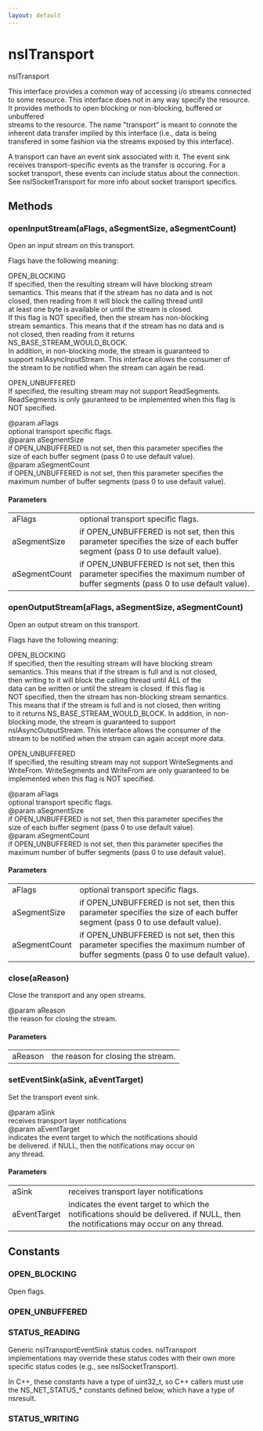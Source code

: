 ```yaml
---
layout: default
---
```


# nsITransport #
  
nsITransport  
  
This interface provides a common way of accessing i/o streams connected  
to some resource.  This interface does not in any way specify the resource.  
It provides methods to open blocking or non-blocking, buffered or unbuffered  
streams to the resource.  The name "transport" is meant to connote the   
inherent data transfer implied by this interface (i.e., data is being  
transfered in some fashion via the streams exposed by this interface).  
  
A transport can have an event sink associated with it.  The event sink   
receives transport-specific events as the transfer is occuring.  For a  
socket transport, these events can include status about the connection.  
See nsISocketTransport for more info about socket transport specifics.  
  

## Methods ##

### openInputStream(aFlags, aSegmentSize, aSegmentCount) ###
  
Open an input stream on this transport.  
  
Flags have the following meaning:  
  
OPEN_BLOCKING  
  If specified, then the resulting stream will have blocking stream  
  semantics.  This means that if the stream has no data and is not  
  closed, then reading from it will block the calling thread until  
  at least one byte is available or until the stream is closed.  
  If this flag is NOT specified, then the stream has non-blocking  
  stream semantics.  This means that if the stream has no data and is  
  not closed, then reading from it returns NS_BASE_STREAM_WOULD_BLOCK.  
  In addition, in non-blocking mode, the stream is guaranteed to   
  support nsIAsyncInputStream.  This interface allows the consumer of  
  the stream to be notified when the stream can again be read.  
  
OPEN_UNBUFFERED  
  If specified, the resulting stream may not support ReadSegments.  
  ReadSegments is only gauranteed to be implemented when this flag is  
  NOT specified.  
  
@param aFlags  
       optional transport specific flags.  
@param aSegmentSize  
       if OPEN_UNBUFFERED is not set, then this parameter specifies the  
       size of each buffer segment (pass 0 to use default value).  
@param aSegmentCount  
       if OPEN_UNBUFFERED is not set, then this parameter specifies the  
       maximum number of buffer segments (pass 0 to use default value).  
  

#### Parameters ####

<table>

<tr>
<td>aFlags</td>
<td>       optional transport specific flags.  
</td>
</tr>

<tr>
<td>aSegmentSize</td>
<td>       if OPEN_UNBUFFERED is not set, then this parameter specifies the  
       size of each buffer segment (pass 0 to use default value).  
</td>
</tr>

<tr>
<td>aSegmentCount</td>
<td>       if OPEN_UNBUFFERED is not set, then this parameter specifies the  
       maximum number of buffer segments (pass 0 to use default value).  
</td>
</tr>

</table>

### openOutputStream(aFlags, aSegmentSize, aSegmentCount) ###
  
Open an output stream on this transport.  
  
Flags have the following meaning:  
  
OPEN_BLOCKING  
  If specified, then the resulting stream will have blocking stream  
  semantics.  This means that if the stream is full and is not closed,  
  then writing to it will block the calling thread until ALL of the  
  data can be written or until the stream is closed.  If this flag is  
  NOT specified, then the stream has non-blocking stream semantics.  
  This means that if the stream is full and is not closed, then writing  
  to it returns NS_BASE_STREAM_WOULD_BLOCK.  In addition, in non-  
  blocking mode, the stream is guaranteed to support  
  nsIAsyncOutputStream.  This interface allows the consumer of the  
  stream to be notified when the stream can again accept more data.  
  
OPEN_UNBUFFERED  
  If specified, the resulting stream may not support WriteSegments and  
  WriteFrom.  WriteSegments and WriteFrom are only guaranteed to be  
  implemented when this flag is NOT specified.  
  
@param aFlags  
       optional transport specific flags.  
@param aSegmentSize  
       if OPEN_UNBUFFERED is not set, then this parameter specifies the  
       size of each buffer segment (pass 0 to use default value).  
@param aSegmentCount  
       if OPEN_UNBUFFERED is not set, then this parameter specifies the  
       maximum number of buffer segments (pass 0 to use default value).  
  

#### Parameters ####

<table>

<tr>
<td>aFlags</td>
<td>       optional transport specific flags.  
</td>
</tr>

<tr>
<td>aSegmentSize</td>
<td>       if OPEN_UNBUFFERED is not set, then this parameter specifies the  
       size of each buffer segment (pass 0 to use default value).  
</td>
</tr>

<tr>
<td>aSegmentCount</td>
<td>       if OPEN_UNBUFFERED is not set, then this parameter specifies the  
       maximum number of buffer segments (pass 0 to use default value).  
</td>
</tr>

</table>

### close(aReason) ###
  
Close the transport and any open streams.  
  
@param aReason  
       the reason for closing the stream.  
  

#### Parameters ####

<table>

<tr>
<td>aReason</td>
<td>       the reason for closing the stream.  
</td>
</tr>

</table>

### setEventSink(aSink, aEventTarget) ###
  
Set the transport event sink.  
  
@param aSink  
       receives transport layer notifications  
@param aEventTarget  
       indicates the event target to which the notifications should  
       be delivered.  if NULL, then the notifications may occur on  
       any thread.  
  

#### Parameters ####

<table>

<tr>
<td>aSink</td>
<td>       receives transport layer notifications  
</td>
</tr>

<tr>
<td>aEventTarget</td>
<td>       indicates the event target to which the notifications should  
       be delivered.  if NULL, then the notifications may occur on  
       any thread.  
</td>
</tr>

</table>

## Constants ##

### OPEN_BLOCKING ###
  
Open flags.  
  

### OPEN_UNBUFFERED ###

### STATUS_READING ###
  
Generic nsITransportEventSink status codes.  nsITransport  
implementations may override these status codes with their own more  
specific status codes (e.g., see nsISocketTransport).  
  
In C++, these constants have a type of uint32_t, so C++ callers must use  
the NS_NET_STATUS_* constants defined below, which have a type of  
nsresult.  
  

### STATUS_WRITING ###
